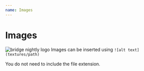 ```yaml
---
name: Images
---
```


# Images

![bridge nightly logo](textures/bridge)
Images can be inserted using `![alt text](textures/path)`

You do not need to include the file extension.
